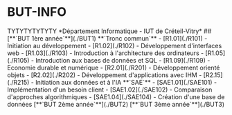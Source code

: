 # BUT-INFO

<style>
td, th {
   border: none!important;
}
</style
  
<table>
  <thead><th><td>TYTYTY</td><td>TYTYTY</td></th></thead>
</table>

*Département Informatique - IUT de Créteil-Vitry*

## [**`BUT 1ère année`**](./BUT1)
**`Tronc commun`**
- [R1.01](./R101) - Initiation au développement
- [R1.02](./R102) - Développement d'interfaces web
- [R1.03](./R103) - Introduction à l'architecture des ordinateurs
- [R1.05](./R105) - Introduction aux bases de données et SQL
- [R1.09](./R109) - Economie durable et numérique
- [R2.01](./R201) - Développement orienté objets
- [R2.02](./R202) - Développement d'applications avec IHM
- [R2.15](./R215) - Initiation aux données et à l'IA

**`SAE`**
- [SAE1.01](./SAE101) - Implémentation d'un besoin client
- [SAE1.02](./SAE102) - Comparaison d'approches algorithmiques
- [SAE1.04](./SAE104) - Création d'une base de données

[**`BUT 2ème année`**](./BUT2)

[**`BUT 3ème année`**](./BUT3)
